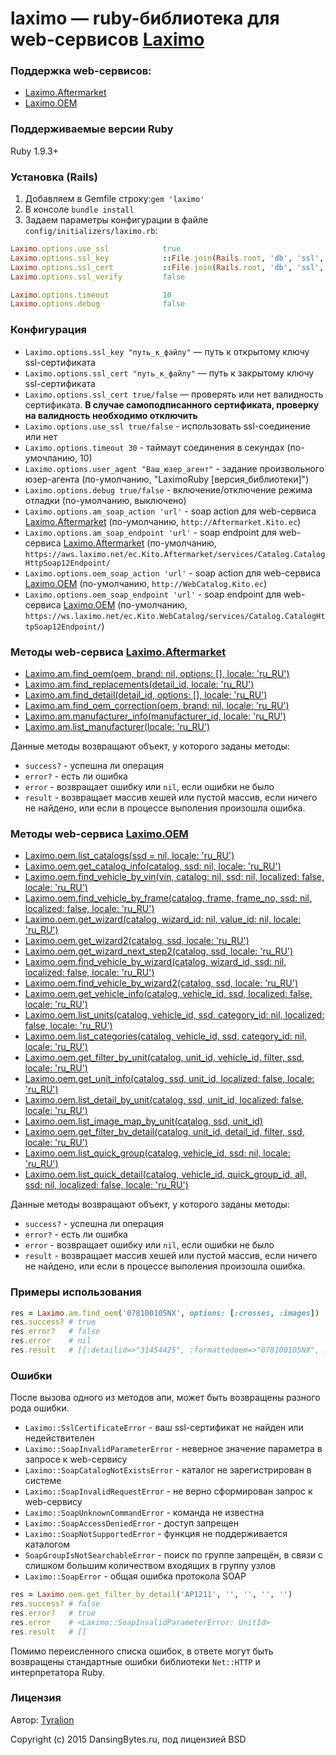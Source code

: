 # laximo — ruby-библиотека для web-сервисов [Laximo](http://laximo.net)

### Поддержка web-сервисов:
  * [Laximo.Aftermarket](http://laximo.net/index.php/%D0%A1%D0%BB%D1%83%D0%B6%D0%B5%D0%B1%D0%BD%D0%B0%D1%8F:%D0%9C%D0%BE%D0%B9_%D1%8F%D0%B7%D1%8B%D0%BA/:Laximo_Web-services:AM:Laximo.Aftermarket)
  * [Laximo.OЕМ](http://laximo.net/index.php/%D0%A1%D0%BB%D1%83%D0%B6%D0%B5%D0%B1%D0%BD%D0%B0%D1%8F:%D0%9C%D0%BE%D0%B9_%D1%8F%D0%B7%D1%8B%D0%BA/:Laximo_Web-services:OEM:Laximo.OEM)

### Поддерживаемые версии Ruby
Ruby 1.9.3+

### Установка (Rails)
1. Добавляем в Gemfile строку:`gem 'laximo'`
2. В консоле `bundle install`
3. Задаем параметры конфигурации в файле `config/initializers/laximo.rb`:
```ruby
Laximo.options.use_ssl            true
Laximo.options.ssl_key            ::File.join(Rails.root, 'db', 'ssl', 'client.key')
Laximo.options.ssl_cert           ::File.join(Rails.root, 'db', 'ssl', 'client.pem')
Laximo.options.ssl_verify         false

Laximo.options.timeout            10
Laximo.options.debug              false
```

### Конфигурация
  * `Laximo.options.ssl_key "путь_к_файлу"` — путь к открытому ключу ssl-сертификата
  * `Laximo.options.ssl_cert "путь_к_файлу"` — путь к закрытому ключу ssl-сертификата
  * `Laximo.options.ssl_cert true/false` — проверять или нет валидность сертификата. **В случае самоподписанного сертификата, проверку на валидность необходимо отключить**
  * `Laximo.options.use_ssl true/false` - использовать ssl-соединение или нет
  * `Laximo.options.timeout 30` - таймаут соединения в секундах (по-умочланию, 10)
  * `Laximo.options.user_agent "Ваш_юзер_агент"` - задание произвольного юзер-агента (по-умолчанию, "LaximoRuby [версия_библиотеки]")
  * `Laximo.options.debug true/false` - включение/отключение режима отладки (по-умолчанию, выключено)
  * `Laximo.options.am_soap_action 'url'` - soap action для web-сервиса [Laximo.Aftermarket](http://laximo.net/index.php/Laximo_Web-services:AM:Laximo.Aftermarket) (по-умолчанию, `http://Aftermarket.Kito.ec`)
  * `Laximo.options.am_soap_endpoint 'url'` - soap endpoint для web-сервиса [Laximo.Aftermarket](http://laximo.net/index.php/Laximo_Web-services:AM:Laximo.Aftermarket) (по-умолчанию, `https://aws.laximo.net/ec.Kito.Aftermarket/services/Catalog.CatalogHttpSoap12Endpoint/`
  * `Laximo.options.oem_soap_action 'url'` - soap action для web-сервиса [Laximo.OEM](http://laximo.net/index.php/Laximo_Web-services:OEM:Laximo.OEM) (по-умолчанию, `http://WebCatalog.Kito.ec`)
  * `Laximo.options.oem_soap_endpoint 'url'` - soap endpoint для web-сервиса [Laximo.OEM](http://laximo.net/index.php/Laximo_Web-services:OEM:Laximo.OEM) (по-умолчанию, `https://ws.laximo.net/ec.Kito.WebCatalog/services/Catalog.CatalogHttpSoap12Endpoint/`)

### Методы web-сервиса [Laximo.Aftermarket](http://laximo.net/index.php/Laximo_Web-services:AM:Laximo.Aftermarket)
  * [Laximo.am.find_oem(oem, brand: nil, options: [], locale: 'ru_RU')](http://laximo.net/index.php/Laximo_Web-services:AM:FindOEM)
  * [Laximo.am.find_replacements(detail_id, locale: 'ru_RU')](http://laximo.net/index.php/Laximo_Web-services:AM:FindReplacements)
  * [Laximo.am.find_detail(detail_id, options: [], locale: 'ru_RU')](http://laximo.net/index.php/Laximo_Web-services:AM:FindDetail)
  * [Laximo.am.find_oem_correction(oem, brand: nil, locale: 'ru_RU')](http://laximo.net/index.php/Laximo_Web-services:AM:FindOEMCorrection)
  * [Laximo.am.manufacturer_info(manufacturer_id, locale: 'ru_RU')](http://laximo.net/index.php/Laximo_Web-services:AM:ManufacturerInfo)
  * [Laximo.am.list_manufacturer(locale: 'ru_RU')](http://laximo.net/index.php/Laximo_Web-services:AM/ListManufacturer)

Данные методы возвращают объект, у которого заданы методы:

  * `success?` - успешна ли операция
  * `error?` - есть ли ошибка
  * `error` - возвращает ошибку или `nil`, если ошибки не было
  * `result` - возвращает массив хешей или пустой массив, если ничего не найдено, или если в процессе выполения произошла ошибка.

### Методы web-сервиса [Laximo.OEM](http://laximo.net/index.php/Laximo_Web-services:OEM:Laximo.OEM)
  * [Laximo.oem.list_catalogs(ssd = nil, locale: 'ru_RU')](http://laximo.net/index.php/Laximo_Web-services:OEM:ListCatalogs)
  * [Laximo.oem.get_catalog_info(catalog, ssd: nil, locale: 'ru_RU')](http://laximo.net/index.php/Laximo_Web-services:OEM:GetCatalogInfo)
  * [Laximo.oem.find_vehicle_by_vin(vin, catalog: nil, ssd: nil, localized: false, locale: 'ru_RU')](http://laximo.net/index.php/Laximo_Web-services:OEM:FindVehicleByVIN)
  * [Laximo.oem.find_vehicle_by_frame(catalog, frame, frame_no, ssd: nil, localized: false, locale: 'ru_RU')](http://laximo.net/index.php/Laximo_Web-services:OEM:FindVehicleByFrame)
  * [Laximo.oem.get_wizard(catalog, wizard_id: nil, value_id: nil, locale: 'ru_RU')](http://laximo.net/index.php/Laximo_Web-services:OEM:GetWizard)
  * [Laximo.oem.get_wizard2(catalog, ssd, locale: 'ru_RU')](http://laximo.net/index.php/Laximo_Web-services:OEM:GetWizard2)
  * [Laximo.oem.get_wizard_next_step2(catalog, ssd, locale: 'ru_RU')](http://laximo.net/index.php/Laximo_Web-services:OEM:GetWizardNextStep2)
  * [Laximo.oem.find_vehicle_by_wizard(catalog, wizard_id, ssd: nil, localized: false, locale: 'ru_RU')](http://laximo.net/index.php/Laximo_Web-services:OEM:FindVehicleByWizard)
  * [Laximo.oem.find_vehicle_by_wizard2(catalog, ssd, locale: 'ru_RU')](http://laximo.net/index.php/Laximo_Web-services:OEM:FindVehicleByWizard2)
  * [Laximo.oem.get_vehicle_info(catalog, vehicle_id, ssd, localized: false, locale: 'ru_RU')](http://laximo.net/index.php/Laximo_Web-services:OEM:GetVehicleInfo)
  * [Laximo.oem.list_units(catalog, vehicle_id, ssd, category_id: nil, localized: false, locale: 'ru_RU')](http://laximo.net/index.php/Laximo_Web-services:OEM:ListUnits)
  * [Laximo.oem.list_categories(catalog, vehicle_id, ssd, category_id: nil, locale: 'ru_RU')](http://laximo.net/index.php/Laximo_Web-services:OEM:ListCategories)
  * [Laximo.oem.get_filter_by_unit(catalog, unit_id, vehicle_id, filter, ssd, locale: 'ru_RU')](http://laximo.net/index.php/Laximo_Web-services:OEM:GetFilterByUnit)
  * [Laximo.oem.get_unit_info(catalog, ssd, unit_id, localized: false, locale: 'ru_RU')](http://laximo.net/index.php/Laximo_Web-services:OEM:GetUnitInfo)
  * [Laximo.oem.list_detail_by_unit(catalog, ssd, unit_id, localized: false, locale: 'ru_RU')](http://laximo.net/index.php/Laximo_Web-services:OEM:ListDetailByUnit)
  * [Laximo.oem.list_image_map_by_unit(catalog, ssd, unit_id)](http://laximo.net/index.php/Laximo_Web-services:OEM:ListImageMapByUnit)
  * [Laximo.oem.get_filter_by_detail(catalog, unit_id, detail_id, filter, ssd, locale: 'ru_RU')](http://laximo.net/index.php/Laximo_Web-services:OEM:GetFilterByDetail)
  * [Laximo.oem.list_quick_group(catalog, vehicle_id, ssd: nil, locale: 'ru_RU')](http://laximo.net/index.php/Laximo_Web-services:OEM:ListQuickGroup)
  * [Laximo.oem.list_quick_detail(catalog, vehicle_id, quick_group_id, all, ssd: nil, localized: false, locale: 'ru_RU')](http://laximo.net/index.php/Laximo_Web-services:OEM:ListQuickDetail)

Данные методы возвращают объект, у которого заданы методы:

  * `success?` - успешна ли операция
  * `error?` - есть ли ошибка
  * `error` - возвращает ошибку или `nil`, если ошибки не было
  * `result` - возвращает массив хешей или пустой массив, если ничего не найдено, или если в процессе выполения произошла ошибка.

### Примеры использования
```ruby
res = Laximo.am.find_oem('078100105NX', options: [:crosses, :images])
res.success? # true
res.error?   # false
res.error    # nil
res.result   # [{:detailid=>"31454425", :formattedoem=>"078100105NX", :manufacturer=>"SEAT", ...]
```

### Ошибки
После вызова одного из методов апи, может быть возвращены разного рода ошибки.
  * `Laximo::SslCertificateError` - ваш ssl-сертификат не найден или недействителен
  * `Laximo::SoapInvalidParameterError` - неверное значение параметра в запросе к web-сервису
  * `Laximo::SoapCatalogNotExistsError` - каталог не зарегистрирован в системе
  * `Laximo::SoapInvalidRequestError` - не верно сформирован запрос к web-сервису
  * `Laximo::SoapUnknownCommandError` - команда не известна
  * `Laximo::SoapAccessDeniedError` - доступ запрещен
  * `Laximo::SoapNotSupportedError` - функция не поддерживается каталогом
  * `SoapGroupIsNotSearchableError` - поиск по группе запрещён, в связи с слишком большим количеством входящих в группу узлов
  * `Laximo::SoapError` - общая ошибка протокола SOAP

```ruby
res = Laximo.oem.get_filter_by_detail('AP1211', '', '', '', '')
res.success? # false
res.error?   # true
res.error    # <Laximo::SoapInvalidParameterError: UnitId>
res.result   # []
```

Помимо переисленного списка ошибок, в ответе могут быть возвращены стандартные ошибки библиотеки `Net::HTTP` и интерпретатора Ruby.

### Лицензия

Автор: [Tyralion](mailto:piliaiev@gmail.com)

Copyright (c) 2015 DansingBytes.ru, под лицензией BSD
